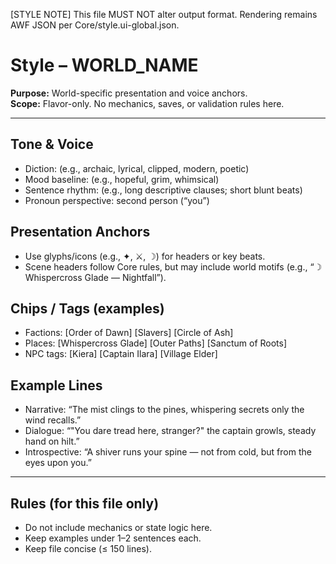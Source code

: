 [STYLE NOTE] This file MUST NOT alter output format. Rendering remains AWF JSON per Core/style.ui-global.json.

# Style – WORLD_NAME

**Purpose:** World-specific presentation and voice anchors.  
**Scope:** Flavor-only. No mechanics, saves, or validation rules here.

---

## Tone & Voice

- Diction: (e.g., archaic, lyrical, clipped, modern, poetic)
- Mood baseline: (e.g., hopeful, grim, whimsical)
- Sentence rhythm: (e.g., long descriptive clauses; short blunt beats)
- Pronoun perspective: second person (“you”)

## Presentation Anchors

- Use glyphs/icons (e.g., ✦, ⚔, ☽) for headers or key beats.
- Scene headers follow Core rules, but may include world motifs (e.g., “☽ Whispercross Glade — Nightfall”).

## Chips / Tags (examples)

- Factions: [Order of Dawn] [Slavers] [Circle of Ash]
- Places: [Whispercross Glade] [Outer Paths] [Sanctum of Roots]
- NPC tags: [Kiera] [Captain Ilara] [Village Elder]

## Example Lines

- Narrative: “The mist clings to the pines, whispering secrets only the wind recalls.”
- Dialogue: “\"You dare tread here, stranger?\" the captain growls, steady hand on hilt.”
- Introspective: “A shiver runs your spine — not from cold, but from the eyes upon you.”

---

## Rules (for this file only)

- Do not include mechanics or state logic here.
- Keep examples under 1–2 sentences each.
- Keep file concise (≤ 150 lines).
